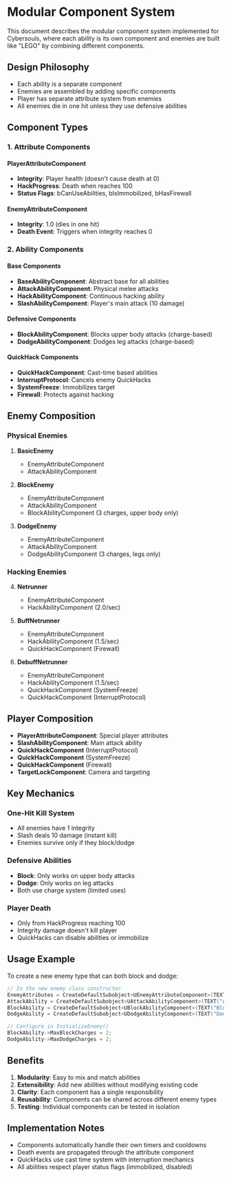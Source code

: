 # Modular Component System

This document describes the modular component system implemented for Cybersouls, where each ability is its own component and enemies are built like "LEGO" by combining different components.

## Design Philosophy

- Each ability is a separate component
- Enemies are assembled by adding specific components
- Player has separate attribute system from enemies
- All enemies die in one hit unless they use defensive abilities

## Component Types

### 1. Attribute Components

#### PlayerAttributeComponent
- **Integrity**: Player health (doesn't cause death at 0)
- **HackProgress**: Death when reaches 100
- **Status Flags**: bCanUseAbilities, bIsImmobilized, bHasFirewall

#### EnemyAttributeComponent
- **Integrity**: 1.0 (dies in one hit)
- **Death Event**: Triggers when integrity reaches 0

### 2. Ability Components

#### Base Components
- **BaseAbilityComponent**: Abstract base for all abilities
- **AttackAbilityComponent**: Physical melee attacks
- **HackAbilityComponent**: Continuous hacking ability
- **SlashAbilityComponent**: Player's main attack (10 damage)

#### Defensive Components
- **BlockAbilityComponent**: Blocks upper body attacks (charge-based)
- **DodgeAbilityComponent**: Dodges leg attacks (charge-based)

#### QuickHack Components
- **QuickHackComponent**: Cast-time based abilities
- **InterruptProtocol**: Cancels enemy QuickHacks
- **SystemFreeze**: Immobilizes target
- **Firewall**: Protects against hacking

## Enemy Composition

### Physical Enemies
1. **BasicEnemy**
   - EnemyAttributeComponent
   - AttackAbilityComponent

2. **BlockEnemy**
   - EnemyAttributeComponent
   - AttackAbilityComponent
   - BlockAbilityComponent (3 charges, upper body only)

3. **DodgeEnemy**
   - EnemyAttributeComponent
   - AttackAbilityComponent
   - DodgeAbilityComponent (3 charges, legs only)

### Hacking Enemies
4. **Netrunner**
   - EnemyAttributeComponent
   - HackAbilityComponent (2.0/sec)

5. **BuffNetrunner**
   - EnemyAttributeComponent
   - HackAbilityComponent (1.5/sec)
   - QuickHackComponent (Firewall)

6. **DebuffNetrunner**
   - EnemyAttributeComponent
   - HackAbilityComponent (1.5/sec)
   - QuickHackComponent (SystemFreeze)
   - QuickHackComponent (InterruptProtocol)

## Player Composition

- **PlayerAttributeComponent**: Special player attributes
- **SlashAbilityComponent**: Main attack ability
- **QuickHackComponent** (InterruptProtocol)
- **QuickHackComponent** (SystemFreeze)
- **QuickHackComponent** (Firewall)
- **TargetLockComponent**: Camera and targeting

## Key Mechanics

### One-Hit Kill System
- All enemies have 1 integrity
- Slash deals 10 damage (instant kill)
- Enemies survive only if they block/dodge

### Defensive Abilities
- **Block**: Only works on upper body attacks
- **Dodge**: Only works on leg attacks
- Both use charge system (limited uses)

### Player Death
- Only from HackProgress reaching 100
- Integrity damage doesn't kill player
- QuickHacks can disable abilities or immobilize

## Usage Example

To create a new enemy type that can both block and dodge:

```cpp
// In the new enemy class constructor
EnemyAttributes = CreateDefaultSubobject<UEnemyAttributeComponent>(TEXT("EnemyAttributes"));
AttackAbility = CreateDefaultSubobject<UAttackAbilityComponent>(TEXT("AttackAbility"));
BlockAbility = CreateDefaultSubobject<UBlockAbilityComponent>(TEXT("BlockAbility"));
DodgeAbility = CreateDefaultSubobject<UDodgeAbilityComponent>(TEXT("DodgeAbility"));

// Configure in InitializeEnemy()
BlockAbility->MaxBlockCharges = 2;
DodgeAbility->MaxDodgeCharges = 2;
```

## Benefits

1. **Modularity**: Easy to mix and match abilities
2. **Extensibility**: Add new abilities without modifying existing code
3. **Clarity**: Each component has a single responsibility
4. **Reusability**: Components can be shared across different enemy types
5. **Testing**: Individual components can be tested in isolation

## Implementation Notes

- Components automatically handle their own timers and cooldowns
- Death events are propagated through the attribute component
- QuickHacks use cast time system with interruption mechanics
- All abilities respect player status flags (immobilized, disabled)